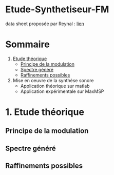 # Etude-Synthetiseur-FM
data sheet proposée par Reynal : [lien](datasheets/projet_Article_Chowning_Synthese_FM.pdf)

# Sommaire
1.  [Etude théorique](#-1-Etude-théorique)
    - [Principe de la modulation](#-Principe-de-la-modulation)
    - [Spectre généré]()
    - [Raffinements possibles](#-raffienements-possibles)
2.  Mise en oeuvre de la synthèse sonore
    - Application théorique sur matlab
    - Application expérimentale sur MaxMSP 

# 1. Etude théorique

## Principe de la modulation
## Spectre généré
## Raffinements possibles
